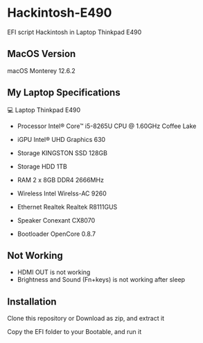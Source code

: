 # Hackintosh-E490
EFI script Hackintosh in Laptop Thinkpad E490

## MacOS Version

macOS Monterey 12.6.2


## My Laptop Specifications

💻 Laptop Thinkpad E490

* Processor Intel® Core™ i5-8265U CPU @ 1.60GHz Coffee Lake

* iGPU Intel® UHD Graphics 630

* Storage KINGSTON SSD 128GB 
 
* Storage HDD 1TB

* RAM 2 x 8GB DDR4 2666MHz

* Wireless Intel Wirelss-AC 9260

* Ethernet Realtek Realtek R8111GUS

* Speaker Conexant CX8070

* Bootloader OpenCore 0.8.7



## Not Working

* HDMI OUT is not working 
* Brightness and Sound (Fn+keys) is not working after sleep

## Installation 

Clone this repository or Download as zip, and extract it

Copy the EFI folder to your Bootable, and run it

